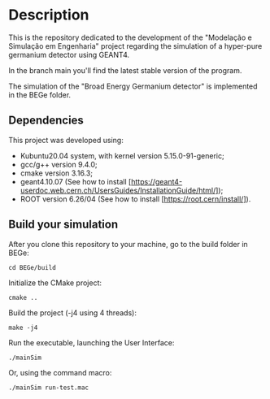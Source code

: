 # Description
This is the repository dedicated to the development of the "Modelação e Simulação em Engenharia" project regarding the simulation of a hyper-pure germanium detector using GEANT4.

In the branch main you'll find the latest stable version of the program.

The simulation of the "Broad Energy Germanium detector" is implemented in the BEGe folder.

## Dependencies
This project was developed using:
* Kubuntu20.04 system, with kernel version 5.15.0-91-generic;
* gcc/g++ version 9.4.0;
* cmake version 3.16.3;
* geant4.10.07 (See how to install [https://geant4-userdoc.web.cern.ch/UsersGuides/InstallationGuide/html/]);
* ROOT version 6.26/04 (See how to install [https://root.cern/install/]).

## Build your simulation
After you clone this repository to your machine, go to the build folder in BEGe:

  `cd BEGe/build`

Initialize the CMake project:

  `cmake ..`

Build the project (-j4 using 4 threads):

  `make -j4`

Run the executable, launching the User Interface:

  `./mainSim`

Or, using the command macro:

  `./mainSim run-test.mac`
